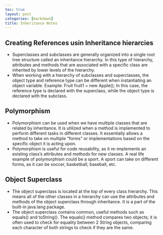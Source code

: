 ```yaml
---
toc: true
layout: post
categories: [markdown]
title: Inheritance Notes
---
```


## Creating References usin Inheritance hierarcies
- Superclasses and subclasses are generally organized into a single root tree structure called an inheritance hierarchy. In this type of hierarchy, attributes and methods that are associated with a specific class are inherited by lower levels of the hierarchy.
- When working with a hierarchy of subclasses and superclasses, the object type and reference type can be different when instantiating an object variable.
 Example: Fruit fruit1 = new Apple(); In this case, the reference type is declared with the superclass, while the object type is declared with the subclass.


## Polymorphism
- Polymorphism can be used when we have multiple classes that are related by inheritance. It is utilized when a method is implemented to perform different tasks in different classes. It essentially allows a method to take on multiple “forms” or implementations based on the specific object it is acting upon.
- Polymorphism is useful for code reusability, as it re-implements an existing class’s attributes and methods for new classes. A real life example of polymorphism could be a sport. A sport can take on different forms, as it can be soccer, basketball, baseball, etc.


## Object Superclass
- The object superclass is located at the top of every class hierarchy. This means all of the other classes in a hierarchy can use the attributes and methods of the object superclass through inheritance. It is a part of the built-in java.lang package.
- The object superclass contains common, useful methods such as equals() and toString(). The equals() method compares two objects; it is often used to check for equality between 2 String objects, comparing each character of both strings to check if they are the same.





